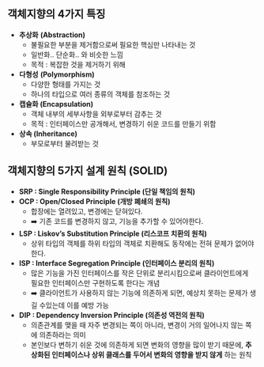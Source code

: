 ## 객체지향의 4가지 특징

- **추상화** **(Abstraction)**
    - 불필요한 부분을 제거함으로써 필요한 핵심만 나타내는 것
    - 일반화.. 단순화.. 와 비슷한 느낌
    - 목적 : 복잡한 것을 제거하기 위해
- **다형성** **(Polymorphism)**
    - 다양한 형태를 가지는 것
    - 하나의 타입으로 여러 종류의 객체를 참조하는 것
- **캡슐화 (Encapsulation)**
    - 객체 내부의 세부사항을 외부로부터 감추는 것
    - 목적 : 인터페이스만 공개해서, 변경하기 쉬운 코드를 만들기 위함
- **상속 (Inheritance)**
    - 부모로부터 물려받는 것

## 객체지향의 5가지 설계 원칙 (SOLID)

- **SRP : Single Responsibility Principle (단일 책임의 원칙)**
- **OCP : Open/Closed Principle (개방 폐쇄의 원칙)**
  - 합장에는 열려있고, 변경에는 닫혀있다.
  - ➡️ 기존 코드를 변경하지 않고, 기능을 추가할 수 있어야한다.
- **LSP : Liskov’s Substitution Principle (리스코프 치환의 원칙)**
  - 상위 타입의 객체를 하위 타입의 객체로 치환해도 동작에는 전혀 문제가 없어야한다.
- **ISP : Interface Segregation Principle (인터페이스 분리의 원칙)**
  - 많은 기능을 가진 인터페이스를 작은 단위로 분리시킴으로써 클라이언트에게 필요한 인터페이스만 구현하도록 한다는 개념
  - ➡️ 클라이언트가 사용하지 않는 기능에 의존하게 되면, 예상치 못하는 문제가 생길 수있는데 이를 예방 가능
- **DIP : Dependency Inversion Principle (의존성 역전의 원칙)**
  - 의존관계를 맺을 때 자주 변경되는 쪽이 아니라, 변경이 거의 일어나지 않는 쪽에 의존하라는 의미
  - 본인보다 변하기 쉬운 것에 의존하게 되면 변화의 영향을 많이 받기 때문에, **추상화된 인터페이스나 상위 클래스를 두어서 변화의 영향을 받지 않게** 하는 원칙